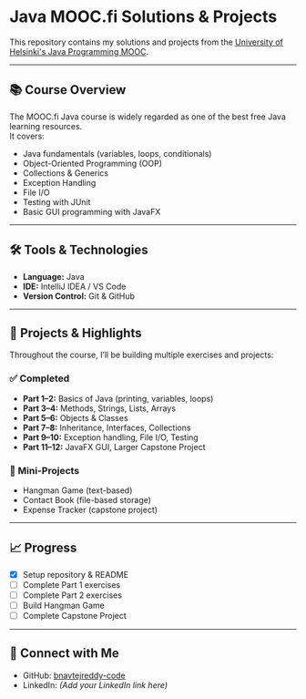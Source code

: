 # Java MOOC.fi Solutions & Projects

This repository contains my solutions and projects from the [University of Helsinki's Java Programming MOOC](https://java-programming.mooc.fi/).

---

## 📚 Course Overview
The MOOC.fi Java course is widely regarded as one of the best free Java learning resources.  
It covers:
- Java fundamentals (variables, loops, conditionals)
- Object-Oriented Programming (OOP)
- Collections & Generics
- Exception Handling
- File I/O
- Testing with JUnit
- Basic GUI programming with JavaFX

---

## 🛠️ Tools & Technologies
- **Language:** Java  
- **IDE:** IntelliJ IDEA / VS Code  
- **Version Control:** Git & GitHub  

---

## 🚀 Projects & Highlights
Throughout the course, I’ll be building multiple exercises and projects:

### ✅ Completed
- **Part 1–2:** Basics of Java (printing, variables, loops)  
- **Part 3–4:** Methods, Strings, Lists, Arrays  
- **Part 5–6:** Objects & Classes  
- **Part 7–8:** Inheritance, Interfaces, Collections  
- **Part 9–10:** Exception handling, File I/O, Testing  
- **Part 11–12:** JavaFX GUI, Larger Capstone Project  

### 🧩 Mini-Projects
- Hangman Game (text-based)  
- Contact Book (file-based storage)  
- Expense Tracker (capstone project)  

---

## 📈 Progress
- [x] Setup repository & README  
- [ ] Complete Part 1 exercises  
- [ ] Complete Part 2 exercises  
- [ ] Build Hangman Game  
- [ ] Complete Capstone Project  

---

## 🤝 Connect with Me
- GitHub: [bnavtejreddy-code](https://github.com/bnavtejreddy-code)  
- LinkedIn: *(Add your LinkedIn link here)*  


